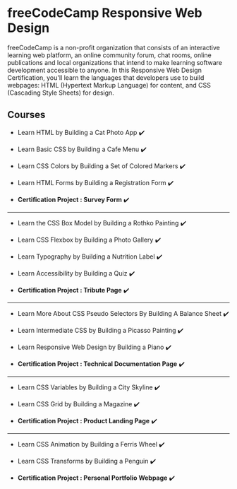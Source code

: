 # freeCodeCamp Responsive Web Design

freeCodeCamp is a non-profit organization that consists of an interactive learning web platform, an online community forum, chat rooms, online publications and local organizations that intend to make learning software development accessible to anyone.
In this Responsive Web Design Certification, you'll learn the languages that developers use to build webpages: HTML (Hypertext Markup Language) for content, and CSS (Cascading Style Sheets) for design.


## Courses
- Learn HTML by Building a Cat Photo App ✔️

- Learn Basic CSS by Building a Cafe Menu ✔️

- Learn CSS Colors by Building a Set of Colored Markers ✔️

- Learn HTML Forms by Building a Registration Form ✔️

- **Certification Project : Survey Form** ✔️
---
- Learn the CSS Box Model by Building a Rothko Painting ✔️

- Learn CSS Flexbox by Building a Photo Gallery ✔️

- Learn Typography by Building a Nutrition Label ✔️

- Learn Accessibility by Building a Quiz ✔️

- **Certification Project : Tribute Page** ✔️
---
- Learn More About CSS Pseudo Selectors By Building A Balance Sheet ✔️

- Learn Intermediate CSS by Building a Picasso Painting ✔️

- Learn Responsive Web Design by Building a Piano ✔️

- **Certification Project : Technical Documentation Page** ✔️
---
- Learn CSS Variables by Building a City Skyline ✔️

- Learn CSS Grid by Building a Magazine ✔️

- **Certification Project : Product Landing Page** ✔️
---
- Learn CSS Animation by Building a Ferris Wheel ✔️

- Learn CSS Transforms by Building a Penguin ✔️

- **Certification Project : Personal Portfolio Webpage** ✔️
